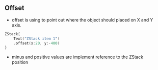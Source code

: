 ## Offset
- offset is using to point out where the object should placed on X and Y axis.
``` swift
ZStack{
	Text("ZStack item 1")
	.offset(x:20, y:-400)
}
``` 
- minus and positive values are implement reference to the ZStack position